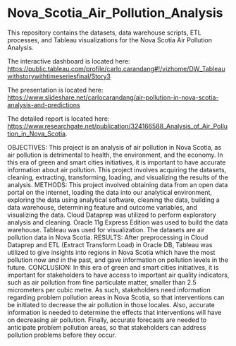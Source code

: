 # Nova_Scotia_Air_Pollution_Analysis
This repository contains the datasets, data warehouse scripts, ETL processes, and Tableau visualizations for the Nova Scotia Air Pollution Analysis.

The interactive dashboard is located here: https://public.tableau.com/profile/carlo.carandang#!/vizhome/DW_Tableauwithstorywithtimeseriesfinal/Story3

The presentation is located here: https://www.slideshare.net/carlocarandang/air-pollution-in-nova-scotia-analysis-and-predictions

The detailed report is located here: https://www.researchgate.net/publication/324166588_Analysis_of_Air_Pollution_in_Nova_Scotia.

OBJECTIVES: This project is an analysis of air pollution in Nova Scotia, as air pollution is detrimental to health, the environment, and the economy. In this era of green and smart cities initiatives, it is important to have accurate information about air pollution. This project involves acquiring the datasets, cleaning, extracting, transforming, loading, and visualizing the results of the analysis. METHODS: This project involved obtaining data from an open data portal on the internet, loading the data into our analytical environment, exploring the data using analytical software, cleaning the data, building a data warehouse, determining feature and outcome variables, and visualizing the data. Cloud Dataprep was utilized to perform exploratory analysis and cleaning. Oracle 11g Express Edition was used to build the data warehouse. Tableau was used for visualization. The datasets are air pollution data in Nova Scotia. RESULTS: After preprocessing in Cloud Dataprep and ETL (Extract Transform Load) in Oracle DB, Tableau was utilized to give insights into regions in Nova Scotia which have the most pollution now and in the past, and gave information on pollution levels in the future. CONCLUSION: In this era of green and smart cities initiatives, it is important for stakeholders to have access to important air quality indicators, such as air pollution from fine particulate matter, smaller than 2.5 micrometers per cubic metre. As such, stakeholders need information regarding problem pollution areas in Nova Scotia, so that interventions can be initiated to decrease the air pollution in those locales. Also, accurate information is needed to determine the effects that interventions will have on decreasing air pollution. Finally, accurate forecasts are needed to anticipate problem pollution areas, so that stakeholders can address pollution problems before they occur.
